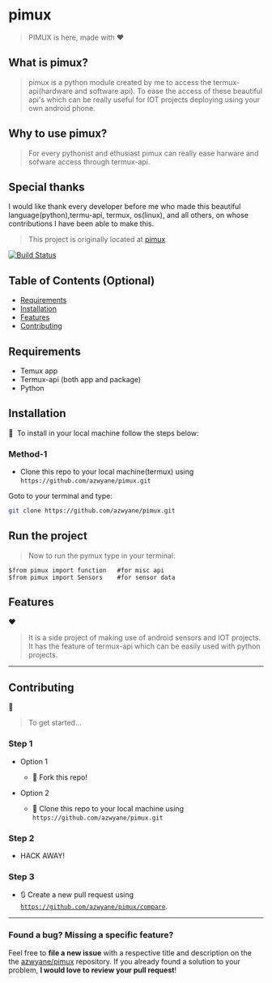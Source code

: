 # pimux

> PIMUX is here, made with :heart:

## What is pimux?
> pimux is a python module created by me to access the termux-api(hardware
> and software api). To ease the access of these beautiful api's which 
> can be really useful for IOT projects deploying using your own android phone.

## Why to use pimux?
> For every pythonist and ethusiast pimux can really ease harware and sofware
> access through termux-api.

## Special thanks 
 I would like thank every developer before me who made this beautiful
 language(python),termu-api, termux, os(linux), and all others, on whose
 contributions I have been able to make this.

> This project is originally located at [pimux](https://github.com/azwyane/pimux)


[![Build Status](http://img.shields.io/travis/badges/badgerbadgerbadger.svg?style=flat-square)](https://github.com/azwyane/pymux.git)

## Table of Contents (Optional)
- [Requirements](#Requirements)
- [Installation](#Installation)
- [Features](#Features)
- [Contributing](#Contributing)

## Requirements

- Temux app
- Termux-api (both app and package)
- Python

## Installation

🚀&nbsp; To install in your local machine follow the steps below:

### Method-1

- Clone this repo to your local machine(termux) using `https://github.com/azwyane/pimux.git`

Goto to your terminal and type:

```sh
git clone https://github.com/azwyane/pimux.git
```

## Run the project

> Now to run the pymux type in your terminal:
```
$from pimux import function   #for misc api
$from pimux import Sensors    #for sensor data
```

## Features

❤️&nbsp;
> It is a side project of making use of android sensors and IOT projects. 
> It has the feature of termux-api which can be easily used with
> python projects.


---

## Contributing

🤝&nbsp;

> To get started...

### Step 1

- Option 1
    - 🍴 Fork this repo!

- Option 2
    - 👯 Clone this repo to your local machine using `https://github.com/azwyane/pimux.git`

### Step 2

- HACK AWAY!

### Step 3

- 🔃 Create a new pull request using <a href="https://github.com/azwyane/pymux/compare" target="_blank">`https://github.com/azwyane/pimux/compare`</a>.


---

###  Found a bug? Missing a specific feature?

Feel free to **file a new issue** with a respective title and description on the the [azwyane/pimux](https://github.com/azwyane/pymux/issues) repository. If you already found a solution to your problem, **I would love to review your pull request**!

